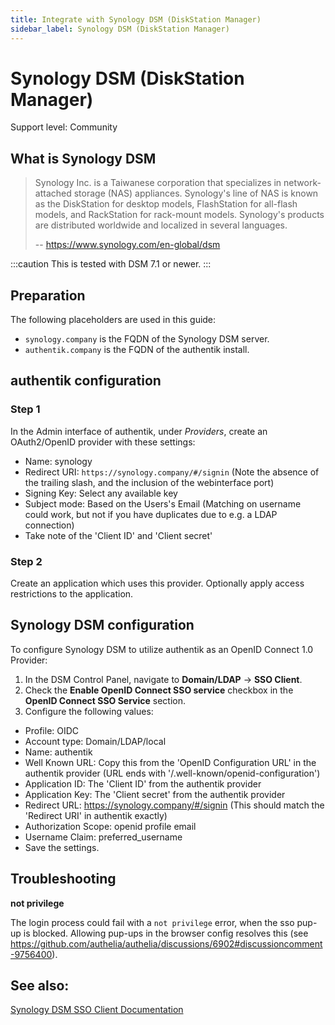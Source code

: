 ```yaml
---
title: Integrate with Synology DSM (DiskStation Manager)
sidebar_label: Synology DSM (DiskStation Manager)
---
```


# Synology DSM (DiskStation Manager)

<span class="badge badge--secondary">Support level: Community</span>

## What is Synology DSM

> Synology Inc. is a Taiwanese corporation that specializes in network-attached storage (NAS) appliances. Synology's line of NAS is known as the DiskStation for desktop models, FlashStation for all-flash models, and RackStation for rack-mount models. Synology's products are distributed worldwide and localized in several languages.
>
> -- https://www.synology.com/en-global/dsm

:::caution
This is tested with DSM 7.1 or newer.
:::

## Preparation

The following placeholders are used in this guide:

- `synology.company` is the FQDN of the Synology DSM server.
- `authentik.company` is the FQDN of the authentik install.

## authentik configuration

### Step 1

In the Admin interface of authentik, under _Providers_, create an OAuth2/OpenID provider with these settings:

- Name: synology
- Redirect URI: `https://synology.company/#/signin` (Note the absence of the trailing slash, and the inclusion of the webinterface port)
- Signing Key: Select any available key
- Subject mode: Based on the Users's Email (Matching on username could work, but not if you have duplicates due to e.g. a LDAP connection)
- Take note of the 'Client ID' and 'Client secret'

### Step 2

Create an application which uses this provider. Optionally apply access restrictions to the application.

## Synology DSM configuration

To configure Synology DSM to utilize authentik as an OpenID Connect 1.0 Provider:

1. In the DSM Control Panel, navigate to **Domain/LDAP** -> **SSO Client**.
2. Check the **Enable OpenID Connect SSO service** checkbox in the **OpenID Connect SSO Service** section.
3. Configure the following values:

- Profile: OIDC
- Account type: Domain/LDAP/local
- Name: authentik
- Well Known URL: Copy this from the 'OpenID Configuration URL' in the authentik provider (URL ends with '/.well-known/openid-configuration')
- Application ID: The 'Client ID' from the authentik provider
- Application Key: The 'Client secret' from the authentik provider
- Redirect URL: https://synology.company/#/signin (This should match the 'Redirect URI' in authentik exactly)
- Authorization Scope: openid profile email
- Username Claim: preferred_username
- Save the settings.

## Troubleshooting

**not privilege**

The login process could fail with a `not privilege` error, when the sso pup-up is blocked. Allowing pup-ups in the browser config resolves this (see https://github.com/authelia/authelia/discussions/6902#discussioncomment-9756400).

## See also:

[Synology DSM SSO Client Documentation](https://kb.synology.com/en-af/DSM/help/DSM/AdminCenter/file_directory_service_sso?version=7)
